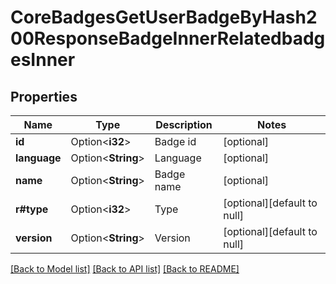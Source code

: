 # CoreBadgesGetUserBadgeByHash200ResponseBadgeInnerRelatedbadgesInner

## Properties

Name | Type | Description | Notes
------------ | ------------- | ------------- | -------------
**id** | Option<**i32**> | Badge id | [optional]
**language** | Option<**String**> | Language | [optional]
**name** | Option<**String**> | Badge name | [optional]
**r#type** | Option<**i32**> | Type | [optional][default to null]
**version** | Option<**String**> | Version | [optional][default to null]

[[Back to Model list]](../README.md#documentation-for-models) [[Back to API list]](../README.md#documentation-for-api-endpoints) [[Back to README]](../README.md)


